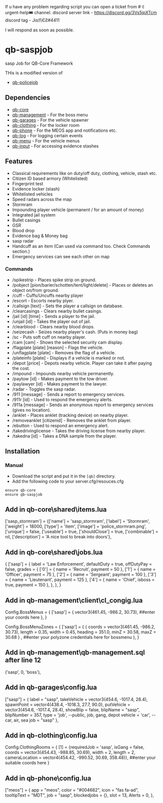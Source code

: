 If u have any problem regarding script you can open a ticket from #〢urgent-help🎟 channel.
discord server link - https://discord.gg/3Vs5jpXTcm
discord tag - ᒎα爪ЄƧ#4411

I will respond as soon as possible.



# qb-saspjob
sasp Job for QB-Core Framework

THis is a modified version of 
- [qb-policejob](https://github.com/qbcore-framework/qb-policejob)

## Dependencies
- [qb-core](https://github.com/qbcore-framework/qb-core)
- [qb-management](https://github.com/qbcore-framework/qb-management) - For the boss menu
- [qb-garages](https://github.com/qbcore-framework/qb-garages) - For the vehicle spawner
- [qb-clothing](https://github.com/qbcore-framework/qb-clothing) - For the locker room
- [qb-phone](https://github.com/qbcore-framework/qb-phone) - For the MEOS app and notifications etc.
- [qb-log](https://github.com/qbcore-framework/qb-logs) - For logging certain events
- [qb-menu](https://github.com/qbcore-framework/qb-menu) - For the vehicle menus
- [qb-input](https://github.com/qbcore-framework/qb-input) - For accessing evidence stashes

## Features
- Classical requirements like on duty/off duty, clothing, vehicle, stash etc.
- Citizen ID based armory (Whitelisted)
- Fingerprint test
- Evidence locker (stash)
- Whitelisted vehicles
- Speed radars across the map
- Stormram
- Impounding player vehicle (permanent / for an amount of money)
- Integrated jail system
- Bullet casings
- GSR
- Blood drop
- Evidence bag & Money bag
- sasp radar
- Handcuff as an item (Can used via command too. Check Commands section.)
- Emergency services can see each other on map

### Commands
- /spikestrip - Places spike strip on ground.
- /pobject [pion/barier/schotten/tent/light/delete] - Places or deletes an object on/from ground.
- /cuff - Cuffs/Uncuffs nearby player
- /escort - Escorts nearby plyer.
- /callsign [text] - Sets the player a callsign on database.
- /clearcasings - Clears nearby bullet casings.
- /jail [id] [time] - Sends a player to the jail.
- /unjail [id] - Takes the player out of jail.
- /clearblood - Clears nearby blood drops.
- /seizecash - Seizes nearby player's cash. (Puts in money bag)
- /sc - Puts soft cuff on nearby player.
- /cam [cam] - Shows the selected security cam display.
- /flagplate [plate] [reason] - Flags the vehicle.
- /unflagplate [plate] - Removes the flag of a vehicle.
- /plateinfo [plate] - Displays if a vehicle is marked or not.
- /depot [price] - Depots nearby vehicle. Player can take it after paying the cost.
- /impound - Impounds nearby vehicle permanently.
- /paytow [id] - Makes payment to the tow driver.
- /paylawyer [id] - Makes payment to the lawyer.
- /radar - Toggles the sasp radar.
- /911 [message] - Sends a report to emergency services.
- /911r [id] - Used to respond the emergency alerts.
- /911a [message] - Sends an anonymous report to emergency services (gives no location).
- /anklet - Places anklet (tracking device) on nearby player.
- /removeanklet [citizenid] - Removes the anklet from player.
- /ebutton - Used to respond an emergency alert.
- /takedrivinglicense - Takes the driving license from nearby player.
- /takedna [id] - Takes a DNA sample from the player.

## Installation
### Manual
- Download the script and put it in the `[qb]` directory.
- Add the following code to your server.cfg/resouces.cfg
```
ensure qb-core
ensure qb-saspjob
```
## Add in qb-core\shared\items.lua

['sasp_stormram'] 			 = {['name'] = 'sasp_stormram', 			  	['label'] = 'Stormram', 				['weight'] = 18000, 	['type'] = 'item', 		['image'] = 'police_stormram.png', 		['unique'] = false, 	['useable'] = true, 	['shouldClose'] = true,	   ['combinable'] = nil,   ['description'] = 'A nice tool to break into doors'},

## Add in qb-core\shared\jobs.lua

{
	['sasp'] = {
		label = 'Law Enforcement',
		defaultDuty = true,
		offDutyPay = false,
		grades = {
            ['0'] = {
                name = 'Recruit',
                payment = 50
            },
			['1'] = {
                name = 'Officer',
                payment = 75
            },
			['2'] = {
                name = 'Sergeant',
                payment = 100
            },
			['3'] = {
                name = 'Lieutenant',
                payment = 125
            },
			['4'] = {
                name = 'Chief',
				isboss = true,
                payment = 150
            },
        },
	},
}

## Add in qb-management\client\cl_congig.lua

Config.BossMenus = {
    ['sasp'] = {
        vector3(461.45, -986.2, 30.73), ##enter your coords here 
    },
}

Config.BossMenuZones = {
    ['sasp'] = {
        { coords = vector3(461.45, -986.2, 30.73), length = 0.35, width = 0.45, heading = 351.0, minZ = 30.58, maxZ = 30.68 } ,  ##enter your polyzone credentials here for bossmenu
    },
}

## Add in qb-management\qb-management.sql after line 12

('sasp', 0, 'boss'),

## Add in qb-garages\config.lua

["sasp"] = {
    label = "sasp",
    takeVehicle = vector3(454.6, -1017.4, 28.4),
    spawnPoint = vector4(438.4, -1018.3, 27.7, 90.0),
    putVehicle = vector3(454.6, -1017.4, 28.4),
    showBlip = false,
    blipName = "sasp",
    blipNumber = 357,
    type = 'job',                --public, job, gang, depot
    vehicle = 'car',              --car, air, sea
    job = "sasp"
},

## Add in qb-clothing\config.lua

Config.ClothingRooms = {
    [1] = {requiredJob = 'sasp', isGang = false, coords = vector3(454.43, -988.85, 30.69), width = 2, length = 2, cameraLocation = vector4(454.42, -990.52, 30.69, 358.48)},  ##enter your suitable coords here
}

## Add in qb-phone\config.lua

["meos"] = {
    app = "meos",
    color = "#004682",
    icon = "fas fa-ad",
    tooltipText = "MDT",
    job = "sasp",
    blockedjobs = {},
    slot = 13,
    Alerts = 0,
},


